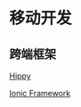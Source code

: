 # 移动开发

## 跨端框架

[Hippy](https://github.com/Tencent/Hippy)

[Ionic Framework](https://github.com/ionic-team/ionic-framework)
